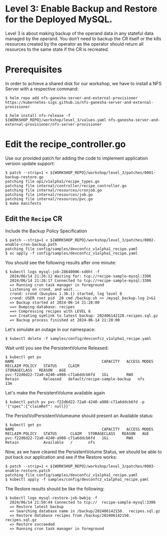 # Level 3: Enable Backup and Restore for the Deployed MySQL.

Level 3 is about making backup of the operand data in any stateful data managed by the operand. You don’t need to backup the CR itself or the k8s resources created by the operator as the operator should return all resources to the same state if the CR is recreated.

# Prerequisites
In order to achieve a shared disk for our workshop, we have to install a NFS Server with a respective command:

```shell
$ helm repo add nfs-ganesha-server-and-external-provisioner https://kubernetes-sigs.github.io/nfs-ganesha-server-and-external-provisioner

$ helm install nfs-release -f  ${WORKSHOP_REPO}/workshop/level_3/values.yaml nfs-ganesha-server-and-external-provisioner/nfs-server-provisioner
```

# Edit the recipe_controller.go

Use our provided patch for adding the code to implement application version update support:

```shell
$ patch --strip=1 < ${WORKSHOP_REPO}/workshop/level_3/patches/0001-backup-restore.go
patching file api/v1alpha1/recipe_types.go
patching file internal/controller/recipe_controller.go
patching file internal/resources/cronjob.go
patching file internal/resources/job.go
patching file internal/resources/pvc.go
$ make manifests
```

## Edit the `Recipe` CR

Include the Backup Policy Specification

```shell
$ patch --strip=1 < ${WORKSHOP_REPO}/workshop/level_3/patches/0002-enable-cron-backup.path
patching file config/samples/devconfcz_v1alpha1_recipe.yaml
$ oc apply -f config/samples/devconfcz_v1alpha1_recipe.yaml
```

You should see the following results after one minute:
```shell
$ kubectl logs mysql-job-28640006-sd6ht -f
  2024/06/14 21:26:12 Waiting for: tcp://recipe-sample-mysql:3306
  2024/06/14 21:26:17 Connected to tcp://recipe-sample-mysql:3306
  => Running cron task manager in foreground
  Listening on crond, and wait...
  crond: crond (busybox 1.36.1) started, log level 8
  crond: USER root pid  20 cmd /backup.sh >> /mysql_backup.log 2>&1
  => Backup started at 2024-06-14 21:28:00
  ==> Dumping database: recipes
  ==> Compressing recipes with LEVEL 6
  ==> Creating symlink to latest backup: 202406142128.recipes.sql.gz
  => Backup process finished at 2024-06-14 21:28:00
```

Let's simulate an outage in our namespace:
```shell
$ kubectl delete -f samples/config/devconfcz_v1alpha1_recipe.yaml
```

Wait until you see the PersistentVolume Released:
```shell
$ kubectl get pv
NAME                                       CAPACITY   ACCESS MODES   RECLAIM POLICY   STATUS     CLAIM                          STORAGECLASS   REASON   AGE
pvc-f22d6d22-72a0-4240-a908-c71a6ddcb6fd   1Gi        RWX            Retain           Released   default/recipe-sample-backup   nfs                     13m
```

Let's make the PersistentVolume available again
```shell
$ kubectl patch pv pvc-f22d6d22-72a0-4240-a908-c71a6ddcb6fd -p '{"spec":{"claimRef": null}}'
```

The PersistVolPersistentVolumeume should present an Available status:
```shell
$ kubectl get pv
NAME                                       CAPACITY   ACCESS MODES   RECLAIM POLICY   STATUS      CLAIM   STORAGECLASS   REASON   AGE
pvc-f22d6d22-72a0-4240-a908-c71a6ddcb6fd   1Gi        RWX            Retain           Available   /       nfs
```

Now, as we have cleared the PersistentVolume Status, we should be able to put back our application and see if the Restore works:
```shell
$ patch --strip=1 < ${WORKSHOP_REPO}/workshop/level_3/patches/0003-enable-restore.patch
patching file config/samples/devconfcz_v1alpha1_recipe.yaml
$ kubectl apply -f samples/config/devconfcz_v1alpha1_recipe.yaml
```

The Restore results should be like the following:

```shell
$ kubectl logs mysql-restore-job-bwbjq -f
  2024/06/14 21:50:44 Connected to tcp://  recipe-sample-mysql:3306
  => Restore latest backup
  => Searching database name in /backup/202406142150.  recipes.sql.gz
  => Restore database recipes from /backup/202406142150.  recipes.sql.gz
  => Restore succeeded
  => Running cron task manager in foreground
```